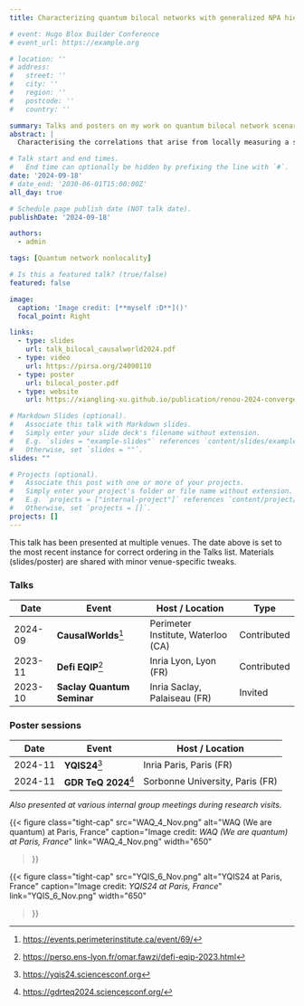 ```yaml
---
title: Characterizing quantum bilocal networks with generalized NPA hierarchies

# event: Hugo Blox Builder Conference
# event_url: https://example.org

# location: ''
# address:
#   street: ''
#   city: ''
#   region: ''
#   postcode: ''
#   country: ''

summary: Talks and posters on my work on quantum bilocal network scenarios.
abstract: |
  Characterising the correlations that arise from locally measuring a single part of a joint quantum system is one of the main problems of quantum information theory. The seminal work [M. Navascu´es et al, NJP 10,7,073013 (2008)], known as the NPA hierarchy, reformulated this question as a polynomial optimisation problem over noncommutative variables and proposed a convergent hierarchy of necessary conditions, each testable using semidefinite programming. More recently, the problem of characterising the quantum network correlations, which arise when locally measuring several independent quantum systems distributed in a network, has received considerable interest. Several generalisations of the NPA hierarchy, such as the Scalar Extension [Pozas-Kerstjens et al, Phys. Rev. Lett. 123, 140503 (2019)], were introduced while their converging sets remain unknown. In this work, we introduce a new hierarchy, prove its equivalence to the Scalar Extension, and characterise its convergence in the case of the simplest network, the bilocal scenario, and explore its relations with the known generalisations.

# Talk start and end times.
#   End time can optionally be hidden by prefixing the line with `#`.
date: '2024-09-18'
# date_end: '2030-06-01T15:00:00Z'
all_day: true

# Schedule page publish date (NOT talk date).
publishDate: '2024-09-18'

authors:
  - admin

tags: [Quantum network nonlocality]

# Is this a featured talk? (true/false)
featured: false

image:
  caption: 'Image credit: [**myself :D**]()'
  focal_point: Right

links:
  - type: slides
    url: talk_bilocal_causalworld2024.pdf
  - type: video
    url: https://pirsa.org/24090110
  - type: poster
    url: bilocal_poster.pdf
  - type: website
    url: https://xiangling-xu.github.io/publication/renou-2024-convergentnpalikehierarchiesquantum/

# Markdown Slides (optional).
#   Associate this talk with Markdown slides.
#   Simply enter your slide deck's filename without extension.
#   E.g. `slides = "example-slides"` references `content/slides/example-slides.md`.
#   Otherwise, set `slides = ""`.
slides: ""

# Projects (optional).
#   Associate this post with one or more of your projects.
#   Simply enter your project's folder or file name without extension.
#   E.g. `projects = ["internal-project"]` references `content/project/deep-learning/index.md`.
#   Otherwise, set `projects = []`.
projects: []
---
```


<!-- {{% callout note %}}
{{% /callout %}} -->

<div class="talk-multi-venues">

<style>
/* Smaller inline footnote refs (beats .prose defaults) */
.prose .talk-multi-venues sup.footnote-ref,
.prose .talk-multi-venues sup > a[role="doc-noteref"],
.prose .talk-multi-venues a[role="doc-noteref"] {
  font-size: 0.70em !important;
  line-height: 1;
  text-decoration: none;
}

/* Footnotes list at bottom: smaller + muted */
.prose .talk-multi-venues section.footnotes,
.prose .talk-multi-venues .footnotes {
  font-size: 0.80rem !important;   /* adjust to taste */
  color: #6b7280;                   /* gray-500 */
}
.prose .talk-multi-venues section.footnotes hr,
.prose .talk-multi-venues .footnotes hr { display: none; }

/* tighten just figures you mark with class="tight-cap" */
.prose figure.tight-cap figcaption { margin-top: .25rem !important; }
.prose figure.tight-cap figcaption p { margin: .125rem 0 0 0 !important; }


</style>

<p class="text-sm text-gray-500 dark:text-gray-400">
This talk has been presented at multiple venues. The date above is set to the most recent instance for correct ordering in the Talks list. Materials (slides/poster) are shared with minor venue-specific tweaks.
</p>

### Talks
| Date | Event | Host / Location | Type |
|---|---|---|---|
| 2024-09 | **CausalWorlds**[^cw] | Perimeter Institute, Waterloo (CA) | Contributed |
| 2023-11 | **Defi EQIP**[^eqip] | Inria Lyon, Lyon (FR) | Contributed |
| 2023-10 | **Saclay Quantum Seminar** | Inria Saclay, Palaiseau (FR) | Invited |

### Poster sessions
| Date | Event | Host / Location |
|---|---|---|
| 2024-11 | **YQIS24**[^yqis] | Inria Paris, Paris (FR) |
| 2024-11 | **GDR TeQ 2024**[^gdr] | Sorbonne University, Paris (FR) |

*Also presented at various internal group meetings during research visits.*

{{< figure
    class="tight-cap"
    src="WAQ_4_Nov.png"
    alt="WAQ (We are quantum) at Paris, France"
    caption="Image credit: *WAQ (We are quantum) at Paris, France*"
    link="WAQ_4_Nov.png"
    width="650"           
>}}

{{< figure
    class="tight-cap"
    src="YQIS_6_Nov.png"
    alt="YQIS24 at Paris, France"
    caption="Image credit: *YQIS24 at Paris, France*"
    link="YQIS_6_Nov.png"
    width="650"
>}}



[^cw]: <https://events.perimeterinstitute.ca/event/69/>
[^eqip]: <https://perso.ens-lyon.fr/omar.fawzi/defi-eqip-2023.html>
[^yqis]: <https://yqis24.sciencesconf.org>
[^gdr]: <https://gdrteq2024.sciencesconf.org/>

</div>

